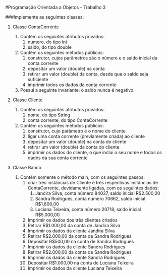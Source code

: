 #Programação Orientada a Objetos - Trabalho 3

###Implemente as seguintes classes:

1. Classe ContaCorrente
    1. Contém os seguintes atributos privados:
        1. numero, do tipo int
        2. saldo, do tipo double
    2. Contém os seguintes métodos públicos:
        1. construtor, cujos parâmetros são o número e o saldo inicial da
        conta corrente
        2. depositar um valor (double) na conta
        3. retirar um valor (double) da conta, desde que o saldo seja
        suficiente
        4. imprimir todos os dados da conta corrente
    3. Possui a seguinte invariante: o saldo nunca é negativo.

1. Classe Cliente
    1. Contém os seguintes atributos privados:
        1. nome, do tipo String
        2. conta corrente, do tipo ContaCorrente
    2. Contém os seguintes métodos públicos:
        1. construtor, cujo parâmetro é o nome do cliente
        2. ligar uma conta corrente (previamente criada) ao cliente
        3. depositar um valor (double) na conta do cliente
        4. retirar um valor (double) da conta do cliente
        5. imprimir os dados do cliente, o que inclui o seu nome e todos
        os dados da sua conta corrente
1. Classe Banco
    1. Contém somente o método main, com os seguintes passos:
        1. criar três instâncias de Cliente e três respectivas instâncias de
        ContaCorrente, devidamente ligadas, com os seguintes dados:
            1. Jandira Silva, conta número 84037, saldo inicial
            R$2.500,00
            2. Sandra Rodrigues, conta número 70662, saldo inicial
            R$1.800,00
            3. Luciana Teixeira, conta número 20718, saldo inicial
            R$5.000,00
        2. Imprimir os dados dos três clientes criados
        3. Retirar R$1.000,00 da conta de Jandira Silva
        4. Imprimir os dados da cliente Jandira Silva
        5. Retirar R$2.000,00 da conta de Sandra Rodrigues
        6. Depositar R$500,00 na conta de Sandra Rodrigues
        7. Imprimir os dados da cliente Sandra Rodrigues
        8. Retirar R$2.000,00 da conta de Sandra Rodrigues
        9. Imprimir os dados da cliente Sandra Rodrigues
        10. Depositar R$1.000,00 na conta de Luciana Teixeira
        11. Imprimir os dados da cliente Luciana Teixeira
